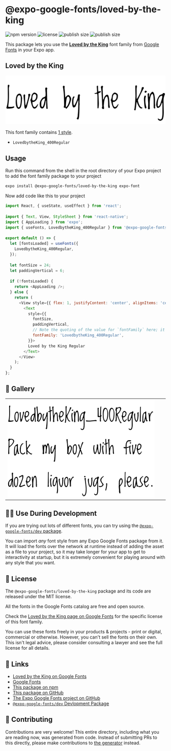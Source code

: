 # @expo-google-fonts/loved-by-the-king

![npm version](https://flat.badgen.net/npm/v/@expo-google-fonts/loved-by-the-king)
![license](https://flat.badgen.net/github/license/expo/google-fonts)
![publish size](https://flat.badgen.net/packagephobia/install/@expo-google-fonts/loved-by-the-king)
![publish size](https://flat.badgen.net/packagephobia/publish/@expo-google-fonts/loved-by-the-king)

This package lets you use the [**Loved by the King**](https://fonts.google.com/specimen/Loved+by+the+King) font family from [Google Fonts](https://fonts.google.com/) in your Expo app.

## Loved by the King

![Loved by the King](./font-family.png)

This font family contains [1 style](#-gallery).

- `LovedbytheKing_400Regular`

## Usage

Run this command from the shell in the root directory of your Expo project to add the font family package to your project
```sh
expo install @expo-google-fonts/loved-by-the-king expo-font
```

Now add code like this to your project
```js
import React, { useState, useEffect } from 'react';

import { Text, View, StyleSheet } from 'react-native';
import { AppLoading } from 'expo';
import { useFonts, LovedbytheKing_400Regular } from '@expo-google-fonts/loved-by-the-king';

export default () => {
  let [fontsLoaded] = useFonts({
    LovedbytheKing_400Regular,
  });

  let fontSize = 24;
  let paddingVertical = 6;

  if (!fontsLoaded) {
    return <AppLoading />;
  } else {
    return (
      <View style={{ flex: 1, justifyContent: 'center', alignItems: 'center' }}>
        <Text
          style={{
            fontSize,
            paddingVertical,
            // Note the quoting of the value for `fontFamily` here; it expects a string!
            fontFamily: 'LovedbytheKing_400Regular',
          }}>
          Loved by the King Regular
        </Text>
      </View>
    );
  }
};

```

## 🔡 Gallery


||||
|-|-|-|
|![LovedbytheKing_400Regular](./LovedbytheKing_400Regular.ttf.png)||||


## 👩‍💻 Use During Development

If you are trying out lots of different fonts, you can try using the [`@expo-google-fonts/dev` package](https://github.com/expo/google-fonts/tree/master/font-packages/dev#readme).

You can import *any* font style from any Expo Google Fonts package from it. It will load the fonts
over the network at runtime instead of adding the asset as a file to your project, so it may take longer
for your app to get to interactivity at startup, but it is extremely convenient
for playing around with any style that you want.

## 📖 License

The `@expo-google-fonts/loved-by-the-king` package and its code are released under the MIT license.

All the fonts in the Google Fonts catalog are free and open source.

Check the [Loved by the King page on Google Fonts](https://fonts.google.com/specimen/Loved+by+the+King) for the specific license of this font family.

You can use these fonts freely in your products & projects - print or digital, commercial or otherwise. However, you can't sell the fonts on their own. This isn't legal advice, please consider consulting a lawyer and see the full license for all details.

## 🔗 Links

- [Loved by the King on Google Fonts](https://fonts.google.com/specimen/Loved+by+the+King)
- [Google Fonts](https://fonts.google.com/)
- [This package on npm](https://www.npmjs.com/package/@expo-google-fonts/loved-by-the-king)
- [This package on GitHub](https://github.com/expo/google-fonts/tree/master/font-packages/loved-by-the-king)
- [The Expo Google Fonts project on GitHub](https://github.com/expo/google-fonts)
- [`@expo-google-fonts/dev` Devlopment Package](https://github.com/expo/google-fonts/tree/master/font-packages/dev)

## 🤝 Contributing

Contributions are very welcome! This entire directory, including what you are reading now, was generated from code. Instead of submitting PRs to this directly, please make contributions to [the generator](https://github.com/expo/google-fonts/tree/master/packages/generator) instead.
